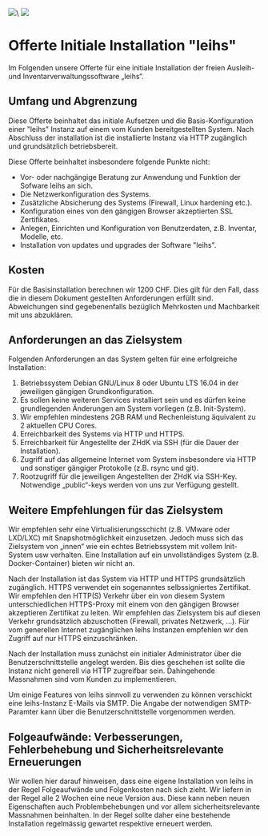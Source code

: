 ![](1.png)\ ![](zhdk.png)


# Offerte Initiale Installation "leihs"

Im Folgenden unsere Offerte für eine initiale Installation der freien Ausleih- und Inventarverwaltungssoftware „leihs“.


## Umfang und Abgrenzung

Diese Offerte beinhaltet das initiale Aufsetzen und die Basis-Konfiguration einer "leihs"  Instanz auf einem vom Kunden bereitgestellten System. Nach Abschluss der installation ist die installierte Instanz via HTTP zugänglich und grundsätzlich betriebsbereit.

Diese Offerte beinhaltet insbesondere folgende Punkte nicht:

* Vor- oder nachgängige Beratung zur Anwendung und Funktion der Sofware leihs an sich.
* Die Netzwerkonfiguration des Systems.
* Zusätzliche Absicherung des Systems (Firewall, Linux hardening etc.).
* Konfiguration eines von den gängigen Browser akzeptierten SSL Zertifikates.
* Anlegen, Einrichten und Konfiguration von Benutzerdaten, z.B. Inventar, Modelle, etc.
* Installation von updates und upgrades der Software "leihs".


## Kosten

Für die Basisinstallation berechnen wir 1200 CHF. Dies gilt für den Fall, dass die in diesem Dokument gestellten Anforderungen erfüllt sind. Abweichungen sind gegebenenfalls bezüglich Mehrkosten und Machbarkeit mit uns abzuklären.


## Anforderungen an das Zielsystem

Folgenden Anforderungen an das System gelten für eine erfolgreiche Installation:

1.	Betriebssystem Debian GNU/Linux 8 oder Ubuntu LTS 16.04 in der jeweiligen gängigen Grundkonfiguration.
2.	Es sollen keine weiteren Services installiert sein und es dürfen keine grundlegenden Änderungen am System vorliegen (z.B. Init-System).
3.	Wir empfehlen mindestens 2GB RAM und Rechenleistung äquivalent zu 2 aktuellen CPU Cores.
4.	Erreichbarkeit des Systems via HTTP und HTTPS.
5.	Erreichbarkeit für Angestellte der ZHdK via SSH (für die Dauer der Installation).
6.	Zugriff auf das allgemeine Internet vom System insbesondere via HTTP und sonstiger gängiger Protokolle (z.B. rsync und git).
7.	Rootzugriff für die jeweiligen Angestellten der ZHdK via SSH-Key. Notwendige „public“-keys werden von uns zur Verfügung gestellt.


## Weitere Empfehlungen für das Zielsystem

Wir empfehlen sehr eine Virtualisierungsschicht (z.B. VMware oder LXD/LXC) mit Snapshotmöglichkeit einzusetzen. Jedoch muss sich das Zielsystem von „innen“ wie ein echtes Betriebssystem mit vollem Init-System usw verhalten. Eine Installation auf ein unvollständiges System (z.B. Docker-Container) bieten wir nicht an.

Nach der Installation ist das System via HTTP und HTTPS grundsätzlich zugänglich. HTTPS verwendet ein sogenanntes selbssigniertes Zertifikat. Wir empfehlen den HTTP(S) Verkehr über ein von diesem System unterschiedlichen HTTPS-Proxy mit einem von den gängigen Browser akzeptieren Zertifikat zu leiten. Wir empfehlen das Zielsystem bis auf diesen Verkehr grundsätzlich abzuschotten (Firewall, privates Netzwerk, ...). Für vom generellen Internet zugänglichen leihs Instanzen empfehlen wir den Zugriff auf nur HTTPS einzuschränken.

Nach der Installation muss zunächst ein initialer Administrator über die Benutzerschnittstelle angelegt werden. Bis dies geschehen ist sollte die Instanz nicht generell via HTTP zugreifbar sein.
Dahingehende Massnahmen sind vom Kunden zu implementieren.

Um einige Features von leihs sinnvoll zu verwenden zu können verschickt eine leihs-Instanz E-Mails via SMTP. Die Angabe der notwendigen SMTP-Paramter kann über die Benutzerschnittstelle vorgenommen werden.


## Folgeaufwände: Verbesserungen, Fehlerbehebung und Sicherheitsrelevante Erneuerungen

Wir wollen hier darauf hinweisen, dass eine eigene Installation von leihs in der Regel Folgeaufwände und Folgenkosten nach sich zieht. Wir liefern in der Regel alle 2 Wochen eine neue Version aus. Diese kann neben neuen Eigenschaften auch Problembehebungen und vor allem sicherheitsrelevante Massnahmen beinhalten. In der Regel sollte daher eine bestehende Installation regelmässig gewartet respektive erneuert werden.
